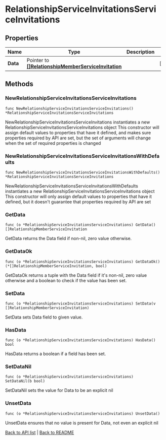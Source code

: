 # RelationshipServiceInvitationsServiceInvitations

## Properties

Name | Type | Description | Notes
------------ | ------------- | ------------- | -------------
**Data** | Pointer to [**[]RelationshipMemberServiceInvitation**](RelationshipMemberServiceInvitation.md) |  | [optional] 

## Methods

### NewRelationshipServiceInvitationsServiceInvitations

`func NewRelationshipServiceInvitationsServiceInvitations() *RelationshipServiceInvitationsServiceInvitations`

NewRelationshipServiceInvitationsServiceInvitations instantiates a new RelationshipServiceInvitationsServiceInvitations object
This constructor will assign default values to properties that have it defined,
and makes sure properties required by API are set, but the set of arguments
will change when the set of required properties is changed

### NewRelationshipServiceInvitationsServiceInvitationsWithDefaults

`func NewRelationshipServiceInvitationsServiceInvitationsWithDefaults() *RelationshipServiceInvitationsServiceInvitations`

NewRelationshipServiceInvitationsServiceInvitationsWithDefaults instantiates a new RelationshipServiceInvitationsServiceInvitations object
This constructor will only assign default values to properties that have it defined,
but it doesn't guarantee that properties required by API are set

### GetData

`func (o *RelationshipServiceInvitationsServiceInvitations) GetData() []RelationshipMemberServiceInvitation`

GetData returns the Data field if non-nil, zero value otherwise.

### GetDataOk

`func (o *RelationshipServiceInvitationsServiceInvitations) GetDataOk() (*[]RelationshipMemberServiceInvitation, bool)`

GetDataOk returns a tuple with the Data field if it's non-nil, zero value otherwise
and a boolean to check if the value has been set.

### SetData

`func (o *RelationshipServiceInvitationsServiceInvitations) SetData(v []RelationshipMemberServiceInvitation)`

SetData sets Data field to given value.

### HasData

`func (o *RelationshipServiceInvitationsServiceInvitations) HasData() bool`

HasData returns a boolean if a field has been set.

### SetDataNil

`func (o *RelationshipServiceInvitationsServiceInvitations) SetDataNil(b bool)`

 SetDataNil sets the value for Data to be an explicit nil

### UnsetData
`func (o *RelationshipServiceInvitationsServiceInvitations) UnsetData()`

UnsetData ensures that no value is present for Data, not even an explicit nil

[Back to API list](../README.md#documentation-for-api-endpoints) | [Back to README](../README.md)
